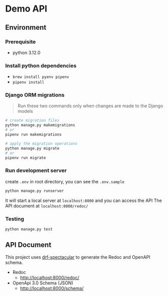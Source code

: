 # Demo API

## Environment

### Prerequisite

- python 3.12.0

### Install python dependencies

- `brew install pyenv pipenv`
- `pipenv install`
  
### Django ORM migrations

> Run these two commands only when changes are made to the Django models

```bash
# create migration files
python manage.py makemigrations
# or
pipenv run makemigrations

# apply the migration operations
python manage.py migrate
# or
pipenv run migrate
```

### Run development server

create `.env`  in root directory, you can see the `.env.sample`

```bash
python manage.py runserver
```

It will start a local server at `localhost:8000` and you can access the API
The API document at `localhost:8000/redoc/`


### Testing

```bash
python manage.py test
```

## API Document

This project uses [drf-spectacular](https://drf-spectacular.readthedocs.io/en/latest/) to generate the Redoc and OpenAPI schema.

- Redoc
  - [http://localhost:8000/redoc/](http://localhost:8000/redoc/)
- OpenApi 3.0 Schema (JSON)
  - [http://localhost:8000/schema/](http://localhost:8000/schema/)

